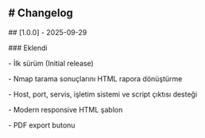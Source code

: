 \#  Changelog  
---

\## \[1.0.0] - 2025-09-29

\### Eklendi

\- İlk sürüm (Initial release)

\- Nmap tarama sonuçlarını HTML rapora dönüştürme

\- Host, port, servis, işletim sistemi ve script çıktısı desteği

\- Modern responsive HTML şablon

\- PDF export butonu








